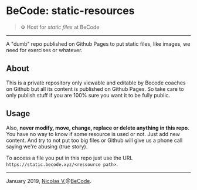 # BeCode: static-resources

> ⚙️ Host for _static files_ at BeCode

* * *

A "dumb" repo published on Github Pages to put static files, like images, we need for exercises or whatever.

## About

This is a private repository only viewable and editable by Becode coaches on Github but all its content is published on Github Pages. So take care to only publish stuff if you are 100% sure you want it to be fully public.

## Usage

Also, **never modify, move, change, replace or delete anything in this repo**. You have no way to know if some resource is used or not. Just add new content. And try to not put too big files or Github will give us a phone call saying we're abusing (true story).

To access a file you put in this repo just use the URL `https://static.becode.xyz/<ressource path>`.

* * *

January 2019, [Nicolas V.](https://github.com/nicolas-van)@[BeCode](https://becode.org).
